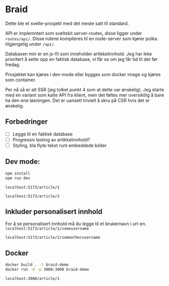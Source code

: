 # Braid
Dette ble et svelte-prosjekt med det meste satt til standard. 

API er implemntert som sveltekit server-routes, disse ligger under `routes/api/`. 
Disse rutene kompileres til en node-server som kjører polka. tilgjengelig under `/api/`. 

Databasen min er en js-fil som inneholder artikkelinnhold. Jeg har ikke prioritert å sette opp en faktisk database, vi får se om jeg får tid til det før fredag.

Prosjektet kan kjøres i dev-mode eller bygges som docker image og kjøres som container.

Per nå så er alt SSR (jeg tolket punkt 4 som at dette var ønskelig). Jeg starte med en variant som kalte API fra klient, men det 
føltes mer oversiktlig å bare ha den ene løsningen. Det er uansett trivielt å skru på CSR hvis det er ønskelig.


## Forbedringer
- [ ] Legge til en faktisk database
- [ ] Progressiv lasting av artikkelinnhold?
- [ ] Styling, bla flyte tekst runt embeddede bilder

## Dev mode: 
```bash
npm install
npm run dev
```
`localhost:5173/article/1`

`localhost:5173/article/2`

## Inkluder personalisert innhold
For å se personalisert innhold må du legge til et brukernavn i url-en.
`localhost:5173/article/1/someusername`

`localhost:5173/article/2/someotherusername`

## Docker
```bash
docker build . -t braid-demo
docker run -d -p 3000:3000 braid-demo
```
`localhost:3000/article/1`

